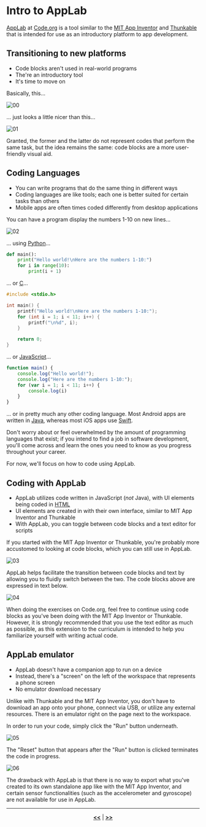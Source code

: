 # Intro to AppLab

[AppLab](https://code.org/educate/applab) at [Code.org](https://code.org) is a tool similar to the [MIT App Inventor](https://appinventor.mit.edu/) and [Thunkable](https://thunkable.com) that is intended for use as an introductory platform to
app development.

## Transitioning to new platforms

* Code blocks aren't used in real-world programs
* The're an introductory tool
* It's time to move on

Basically, this...

![00](https://raw.githubusercontent.com/sBondoc/OAI-Summer-2019/master/assets/lesson-00/00.png "I guess it looks colorful...")

... just looks a little nicer than this...

![01](https://raw.githubusercontent.com/sBondoc/OAI-Summer-2019/master/assets/lesson-00/01.png "Ahhh!")

Granted, the former and the latter do not represent codes that perform the same task, but the idea remains the same: code blocks are a more user-friendly visual aid.

## Coding Languages

* You can write programs that do the same thing in different ways
* Coding languages are like tools; each one is better suited for certain tasks than others
* Mobile apps are often times coded differently from desktop applications

You can have a program display the numbers 1-10 on new lines...

![02](https://raw.githubusercontent.com/sBondoc/OAI-Summer-2019/master/assets/lesson-00/02.png? "Console text.")

... using [Python](https://en.wikipedia.org/wiki/Python_(programming_language))...

```python
def main():
	print("Hello world!\nHere are the numbers 1-10:")
	for i in range(10):
		print(i + 1)
```

... or [C](https://en.wikipedia.org/wiki/C_(programming_language))...

```c
#include <stdio.h>

int main() {
	printf("Hello world!\nHere are the numbers 1-10:");
	for (int i = 1; i < 11; i++) {
		printf("\n%d", i);
	}

	return 0;
}
```

... or [JavaScript](https://en.wikipedia.org/wiki/JavaScript)...

```javascript
function main() {
	console.log("Hello world!");
	console.log("Here are the numbers 1-10:");
	for (var i = 1; i < 11; i++) {
		console.log(i) 
	}
}
```

... or in pretty much any other coding language. Most Android apps are written in [Java](https://en.wikipedia.org/wiki/Java_(programming_language)), whereas most iOS apps use [Swift](https://en.wikipedia.org/wiki/Swift_(programming_language)).

Don't worry about or feel overwhelmed by the amount of programming languages that exist; if you intend to find a job in software development, you'll come across and learn the ones you need to know as you progress throughout your career.

For now, we'll focus on how to code using AppLab.

## Coding with AppLab

* AppLab utilizes code written in JavaScript (_not_ Java), with UI elements being coded in [HTML](https://en.wikipedia.org/wiki/HTML)
* UI elements are created in with their own interface, similar to MIT App Inventor and Thunkable
* With AppLab, you can toggle between code blocks and a text editor for scripts

If you started with the MIT App Inventor or Thunkable, you're probably more accustomed to looking at code blocks, which you can still use in AppLab.

![03](https://raw.githubusercontent.com/sBondoc/OAI-Summer-2019/master/assets/lesson-00/03.png "Code blocks.")

AppLab helps facilitate the transition between code blocks and text by allowing you to fluidly switch between the two. The code blocks above are expressed in text below.

![04](https://raw.githubusercontent.com/sBondoc/OAI-Summer-2019/master/assets/lesson-00/04.png "Console text.")

When doing the exercises on Code.org, feel free to continue using code blocks as you've been doing with the MIT App Inventor or Thunkable. However, it is strongly recommended that you use the text editor as much as possible, as this extension to the curriculum is intended to help you familiarize yourself with writing actual code.

## AppLab emulator

* AppLab doesn't have a companion app to run on a device
* Instead, there's a "screen" on the left of the workspace that represents a phone screen
* No emulator download necessary

Unlike with Thunkable and the MIT App Inventor, you don't have to download an app onto your phone, connect via USB, or utilize any external resources. There is an emulator right on the page next to the workspace.

In order to run your code, simply click the "Run" button underneath.

![05](https://raw.githubusercontent.com/sBondoc/OAI-Summer-2019/master/assets/lesson-00/05.png "Emulator pre-execution.")

The "Reset" button that appears after the "Run" button is clicked terminates the code in progress.

![06](https://raw.githubusercontent.com/sBondoc/OAI-Summer-2019/master/assets/lesson-00/06.png "Emulator mid-execution.")

The drawback with AppLab is that there is no way to export what you've created to its own standalone app like with the MIT App Inventor, and certain sensor functionalities (such as the accelerometer and gyroscope) are not available for use in AppLab.

---

<div align="center"><a href = "https://sbondoc.github.io/OAI-Summer-2019/index.html"><b><<</b></a> | <a href = "https://sbondoc.github.io/OAI-Summer-2019/pages/lessons/lesson-01.html"><b>>></b></a></div>
